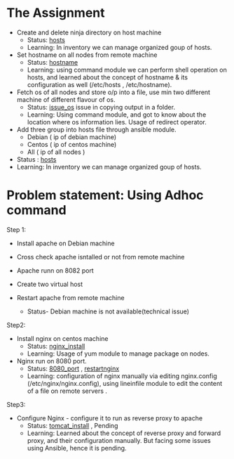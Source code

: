 # The Assignment

-  Create and delete ninja directory on host machine
    - Status: [hosts](https://github.com/sudiptninja/Assignments-Ansible/blob/master/Media/hosts.png)
    - Learning: In inventory we can manage organized goup of hosts.
-  Set hostname on all nodes from remote machine
    - Status: [hostname](https://github.com/sudiptninja/Assignments-Ansible/blob/master/Media/hostname.png)
    - Learning: using command module we can perform shell operation on hosts, and learned about the concept of hostname & its configuration as well (/etc/hosts , /etc/hostname).
-  Fetch os of all nodes and store o/p into a file, use min two different machine of different flavour of os.
   - Status: [issue_os](https://github.com/sudiptninja/Assignments-Ansible/blob/master/Media/issue_os.png) issue in copying output in a folder.
   - Learning: Using command module, and got to know about the location where os information lies. Usage of redirect operator.
-  Add three group into hosts file through ansible module.
      - Debian ( ip of debian machine)
    - Centos ( ip of centos machine)
    -  All ( ip of all nodes )
- Status : [hosts](https://github.com/sudiptninja/Assignments-Ansible/blob/master/Media/hosts.png)
- Learning: In inventory we can manage organized goup of hosts.

# Problem statement: Using Adhoc command

Step 1:

- Install apache on Debian machine
- Cross check apache isntalled or not from remote machine
- Apache runn  on 8082 port
- Create two virtual host
- Restart apache from remote machine  

  - Status- Debian machine is not available(technical issue) 


Step2:

- Install nginx on centos machine
  - Status: [nginx_install](https://github.com/sudiptninja/Assignments-Ansible/blob/master/Media/nginx_install.png)
  - Learning: Usage of yum module to manage package on nodes.
-  Nginx run on 8080 port.
   - Status: [8080_port](https://github.com/sudiptninja/Assignments-Ansible/blob/master/Media/8080port1.png) , [restartnginx](https://github.com/sudiptninja/Assignments-Ansible/blob/master/Media/restartnginx.png)
   - Learning: configuration of nginx manually via editing nginx.config (/etc/nginx/nginx.config), using lineinfile module to edit the content of a file on remote servers .


Step3:

- Configure Nginx - configure it to run as reverse proxy to apache
  - Status: [tomcat_install](https://github.com/sudiptninja/Assignments-Ansible/blob/master/Media/tocat_install.png) , Pending
  - Learning: Learned about the concept of reverse proxy and forward proxy, and their configuration manually. But facing some issues using Ansible, hence it is pending.
